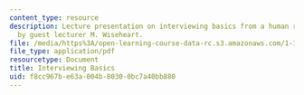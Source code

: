 ```yaml
---
content_type: resource
description: Lecture presentation on interviewing basics from a human resources perspective
  by guest lecturer M. Wiseheart.
file: /media/https%3A/open-learning-course-data-rc.s3.amazonaws.com/1-133-masters-of-engineering-concepts-of-engineering-practice-fall-2007/f8cc967be63a004b80300bc7a40bb880_lec_10_mw.pdf
file_type: application/pdf
resourcetype: Document
title: Interviewing Basics
uid: f8cc967b-e63a-004b-8030-0bc7a40bb880
---
```

